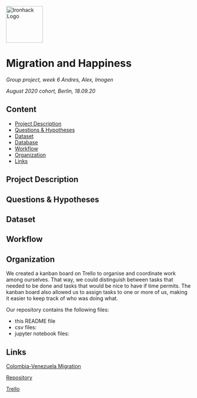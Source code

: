 <img src="https://bit.ly/2VnXWr2" alt="Ironhack Logo" width="100"/>

# Migration and Happiness

*Group project, week 6*
*Andres, Alex, Imogen*

*August 2020 cohort, Berlin, 18.09.20*

## Content
- [Project Description](#project-description)
- [Questions & Hypotheses](#questions-hypotheses)
- [Dataset](#dataset)
- [Database](#database)
- [Workflow](#workflow)
- [Organization](#organization)
- [Links](#links)

## Project Description



## Questions & Hypotheses



## Dataset



## Workflow



## Organization

We created a kanban board on Trello to organise and coordinate work among ourselves. That way, we could distinguish between tasks that needed to be done and tasks that would be nice to have if time permits. The kanban board also allowed us to assign tasks to one or more of us, making it easier to keep track of who was doing what. 

Our repository contains the following files:
- this README file
- csv files:  
- jupyter notebook files:


## Links
[Colombia-Venezuela Migration](https://reliefweb.int/sites/reliefweb.int/files/resources/Venezuela%20Migration%20Crisis%20in%20Colombia.pdf) 

[Repository](https://github.com/imogen-rickert/migration_happiness)  

[Trello](https://trello.com/b/rFmUeEsa/migration-happiness)
